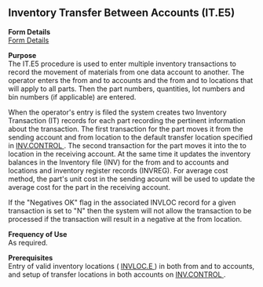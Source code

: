 ##  Inventory Transfer Between Accounts (IT.E5)

<PageHeader />

**Form Details**  
[ Form Details ](IT-E5-1/README.md)   

**Purpose**  
The IT.E5 procedure is used to enter multiple inventory transactions to record
the movement of materials from one data account to another. The operator
enters the from and to accounts and the from and to locations that will apply
to all parts. Then the part numbers, quantities, lot numbers and bin numbers
(if applicable) are entered.  
  
When the operator's entry is filed the system creates two Inventory Transaction (IT) records for each part recording the pertinent information about the transaction. The first transaction for the part moves it from the sending account and from location to the default transfer location specified in [ INV.CONTROL ](../../../../rover/AP-OVERVIEW/AP-ENTRY/AP-E/AP-E-2/INV-CONTROL) . The second transaction for the part moves it into the to location in the receiving account. At the same time it updates the inventory balances in the Inventory file (INV) for the from and to accounts and locations and inventory register records (INVREG). For average cost method, the part's unit cost in the sending acount will be used to update the average cost for the part in the receiving account.   
  
If the "Negatives OK" flag in the associated INVLOC record for a given
transaction is set to "N" then the system will not allow the transaction to be
processed if the transaction will result in a negative at the from location.

**Frequency of Use**  
As required.

**Prerequisites**  
Entry of valid inventory locations ( [ INVLOC.E ](../../../../rover/AP-OVERVIEW/AP-ENTRY/AP-E/CHECKS-E/AP-CONTROL/INVLOC-E) ) in both from and to accounts, and setup of transfer locations in both accounts on [ INV.CONTROL ](../../../../rover/AP-OVERVIEW/AP-ENTRY/AP-E/AP-E-2/INV-CONTROL) . 

<badge text= "Version 8.10.57" vertical="middle" />

<PageFooter />
